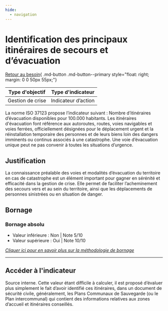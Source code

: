 ```yaml
---
hide:
  - navigation
---
```


# Identification des principaux itinéraires de secours et d’évacuation

[Retour au besoin](https://konsilion.github.io/diag360/pages/besoins/bi3){ .md-button .md-button--primary style="float: right; margin: 0 0 50px 55px;"}

|Type d'objectif|Type d'indicateur|
|--|--|
|Gestion de crise|Indicateur d’action|

La norme ISO 37123 propose l’indicateur suivant : Nombre d’itinéraires d’évacuation disponibles pour 100.000 habitants. Les itinéraires d'évacuation font référence aux autoroutes, routes, voies navigables et voies ferrées, officiellement désignées pour le déplacement urgent et la réinstallation temporaire des personnes et de leurs biens loin des dangers imminents ou continus associés à une catastrophe. Une voie d’évacuation unique peut ne pas convenir à toutes les situations d’urgence.

## Justification

La connaissance préalable des voies et modalités d’évacuation du territoire en cas de catastrophe est un élément important pour gagner en sérénité et efficacité dans la gestion de crise. Elle permet de faciliter l’acheminement des secours vers et au sein du territoire, ainsi que les déplacements de personnes sinistrées ou en situation de danger.

## Bornage

### Bornage absolu

* Valeur inférieure : Non | Note 5/10
* Valeur supérieure : Oui | Note 10/10
  
*[Cliquer ici pour en savoir plus sur la méthodologie de bornage](https://konsilion.github.io/diag360/pages/indicateurs/methode_bornage)*

---

## Accéder à l'indicateur

Source interne.
Cette valeur étant difficile à calculer, il est proposé d’évaluer plus simplement le fait d’avoir identifié ces itinéraires, dans un document de sécurité civile, généralement, les Plans Communaux de Sauvegarde (ou le Plan intercommunal) qui contient des informations relatives aux zones d’accueil et itinéraires conseillés.  
